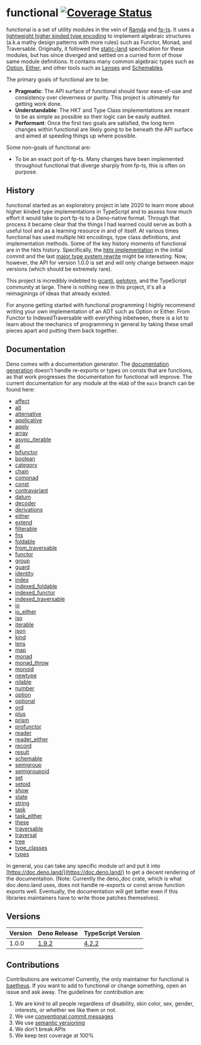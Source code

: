 # functional [![Coverage Status](https://coveralls.io/repos/github/nullpub/fun/badge.svg?branch=main)](https://coveralls.io/github/nullpub/fun?branch=main)

functional is a set of utility modules in the vein of
[Ramda](https://ramdajs.com/) and [fp-ts](https://gcanti.github.io/fp-ts/). It
uses a
[lightweight higher kinded type encoding](https://github.com/nullpub/fun/blob/main/hkt.ts)
to implement algebraic structures (a.k.a mathy design patterns with more rules)
such as Functor, Monad, and Traversable. Originally, it followed the
[static-land](https://github.com/fantasyland/static-land/blob/master/docs/spec.md)
specification for these modules, but has since diverged and settled on a curried
form of those same module definitions. It contains many common algebraic types
such as [Option](https://github.com/nullpub/fun/blob/main/option.ts),
[Either](https://github.com/nullpub/fun/blob/main/either.ts), and other tools
such as [Lenses](https://github.com/nullpub/fun/blob/main/optics/lens.ts) and
[Schemables](https://github.com/nullpub/fun/blob/main/schemable/schemable.ts).

The primary goals of functional are to be:

- **Pragmatic**: The API surface of functional should favor ease-of-use and
  consistency over cleverness or purity. This project is ultimately for getting
  work done.
- **Understandable**: The HKT and Type Class implementations are meant to be as
  simple as possible so their logic can be easily audited.
- **Performant**: Once the first two goals are satisfied, the long term changes
  within functional are likely going to be beneath the API surface and aimed at
  speeding things up where possible.

Some non-goals of functional are:

- To be an exact port of fp-ts. Many changes have been implemented throughout
  functional that diverge sharply from fp-ts, this is often on purpose.

## History

functional started as an exploratory project in late 2020 to learn more about
higher kinded type implementations in TypeScript and to assess how much effort
it would take to port fp-ts to a Deno-native format. Through that process it
became clear that the things I had learned could serve as both a useful tool and
as a learning resource in and of itself. At various times functional has used
multiple hkt encodings, type class definitions, and implementation methods. Some
of the key history moments of functional are in the hkts history. Specifically,
the
[hkts implementation](https://github.com/nullpub/hkts/commit/684e3e56c2d6ae7313fc70c2f35a942c8abad8d8)
in the initial commit and the last
[major type system rewrite](https://github.com/nullpub/hkts/tree/32ddaa0ddde4d437807a66e914c7854867ed847d)
might be interesting. Now, however, the API for version 1.0.0 is set and will
only change between major versions (which should be extremely rare).

This project is incredibly indebted to [gcanti](https://github.com/gcanti),
[pelotom](https://github.com/pelotom), and the TypeScript community at large.
There is nothing new in this project, it's all a reimaginings of ideas that
already existed.

For anyone getting started with functional programming I highly recommend
writing your own implementation of an ADT such as Option or Either. From Functor
to IndexedTraversable with everything inbetween, there is a lot to learn about
the mechanics of programming in general by taking these small pieces apart and
putting them back together.

## Documentation

Deno comes with a documentation generator. The
[documentation generation](https://github.com/denoland/deno_doc) doesn't handle
re-exports or types on consts that are functions, as that work progresses the
documentation for functional will improve. The current documentation for any
module at the `HEAD` of the `main` branch can be found here:

- [affect](https://doc.deno.land/https://raw.githubusercontent.com/nullpub/fun/main/affect.ts)
- [alt](https://doc.deno.land/https://raw.githubusercontent.com/nullpub/fun/main/alt.ts)
- [alternative](https://doc.deno.land/https://raw.githubusercontent.com/nullpub/fun/main/alternative.ts)
- [applicative](https://doc.deno.land/https://raw.githubusercontent.com/nullpub/fun/main/applicative.ts)
- [apply](https://doc.deno.land/https://raw.githubusercontent.com/nullpub/fun/main/apply.ts)
- [array](https://doc.deno.land/https://raw.githubusercontent.com/nullpub/fun/main/array.ts)
- [async_iterable](https://doc.deno.land/https://raw.githubusercontent.com/nullpub/fun/main/async_iterable.ts)
- [at](https://doc.deno.land/https://raw.githubusercontent.com/nullpub/fun/main/at.ts)
- [bifunctor](https://doc.deno.land/https://raw.githubusercontent.com/nullpub/fun/main/bifunctor.ts)
- [boolean](https://doc.deno.land/https://raw.githubusercontent.com/nullpub/fun/main/boolean.ts)
- [category](https://doc.deno.land/https://raw.githubusercontent.com/nullpub/fun/main/category.ts)
- [chain](https://doc.deno.land/https://raw.githubusercontent.com/nullpub/fun/main/chain.ts)
- [comonad](https://doc.deno.land/https://raw.githubusercontent.com/nullpub/fun/main/comonad.ts)
- [const](https://doc.deno.land/https://raw.githubusercontent.com/nullpub/fun/main/const.ts)
- [contravariant](https://doc.deno.land/https://raw.githubusercontent.com/nullpub/fun/main/contravariant.ts)
- [datum](https://doc.deno.land/https://raw.githubusercontent.com/nullpub/fun/main/datum.ts)
- [decoder](https://doc.deno.land/https://raw.githubusercontent.com/nullpub/fun/main/decoder.ts)
- [derivations](https://doc.deno.land/https://raw.githubusercontent.com/nullpub/fun/main/derivations.ts)
- [either](https://doc.deno.land/https://raw.githubusercontent.com/nullpub/fun/main/either.ts)
- [extend](https://doc.deno.land/https://raw.githubusercontent.com/nullpub/fun/main/extend.ts)
- [filterable](https://doc.deno.land/https://raw.githubusercontent.com/nullpub/fun/main/filterable.ts)
- [fns](https://doc.deno.land/https://raw.githubusercontent.com/nullpub/fun/main/fns.ts)
- [foldable](https://doc.deno.land/https://raw.githubusercontent.com/nullpub/fun/main/foldable.ts)
- [from_traversable](https://doc.deno.land/https://raw.githubusercontent.com/nullpub/fun/main/from_traversable.ts)
- [functor](https://doc.deno.land/https://raw.githubusercontent.com/nullpub/fun/main/functor.ts)
- [group](https://doc.deno.land/https://raw.githubusercontent.com/nullpub/fun/main/group.ts)
- [guard](https://doc.deno.land/https://raw.githubusercontent.com/nullpub/fun/main/guard.ts)
- [identity](https://doc.deno.land/https://raw.githubusercontent.com/nullpub/fun/main/identity.ts)
- [index](https://doc.deno.land/https://raw.githubusercontent.com/nullpub/fun/main/index.ts)
- [indexed_foldable](https://doc.deno.land/https://raw.githubusercontent.com/nullpub/fun/main/indexed_foldable.ts)
- [indexed_functor](https://doc.deno.land/https://raw.githubusercontent.com/nullpub/fun/main/indexed_functor.ts)
- [indexed_traversable](https://doc.deno.land/https://raw.githubusercontent.com/nullpub/fun/main/indexed_traversable.ts)
- [io](https://doc.deno.land/https://raw.githubusercontent.com/nullpub/fun/main/io.ts)
- [io_either](https://doc.deno.land/https://raw.githubusercontent.com/nullpub/fun/main/io_either.ts)
- [iso](https://doc.deno.land/https://raw.githubusercontent.com/nullpub/fun/main/iso.ts)
- [iterable](https://doc.deno.land/https://raw.githubusercontent.com/nullpub/fun/main/iterable.ts)
- [json](https://doc.deno.land/https://raw.githubusercontent.com/nullpub/fun/main/json.ts)
- [kind](https://doc.deno.land/https://raw.githubusercontent.com/nullpub/fun/main/kind.ts)
- [lens](https://doc.deno.land/https://raw.githubusercontent.com/nullpub/fun/main/lens.ts)
- [map](https://doc.deno.land/https://raw.githubusercontent.com/nullpub/fun/main/map.ts)
- [monad](https://doc.deno.land/https://raw.githubusercontent.com/nullpub/fun/main/monad.ts)
- [monad_throw](https://doc.deno.land/https://raw.githubusercontent.com/nullpub/fun/main/monad_throw.ts)
- [monoid](https://doc.deno.land/https://raw.githubusercontent.com/nullpub/fun/main/monoid.ts)
- [newtype](https://doc.deno.land/https://raw.githubusercontent.com/nullpub/fun/main/newtype.ts)
- [nilable](https://doc.deno.land/https://raw.githubusercontent.com/nullpub/fun/main/nilable.ts)
- [number](https://doc.deno.land/https://raw.githubusercontent.com/nullpub/fun/main/number.ts)
- [option](https://doc.deno.land/https://raw.githubusercontent.com/nullpub/fun/main/option.ts)
- [optional](https://doc.deno.land/https://raw.githubusercontent.com/nullpub/fun/main/optional.ts)
- [ord](https://doc.deno.land/https://raw.githubusercontent.com/nullpub/fun/main/ord.ts)
- [plus](https://doc.deno.land/https://raw.githubusercontent.com/nullpub/fun/main/plus.ts)
- [prism](https://doc.deno.land/https://raw.githubusercontent.com/nullpub/fun/main/prism.ts)
- [profunctor](https://doc.deno.land/https://raw.githubusercontent.com/nullpub/fun/main/profunctor.ts)
- [reader](https://doc.deno.land/https://raw.githubusercontent.com/nullpub/fun/main/reader.ts)
- [reader_either](https://doc.deno.land/https://raw.githubusercontent.com/nullpub/fun/main/reader_either.ts)
- [record](https://doc.deno.land/https://raw.githubusercontent.com/nullpub/fun/main/record.ts)
- [result](https://doc.deno.land/https://raw.githubusercontent.com/nullpub/fun/main/result.ts)
- [schemable](https://doc.deno.land/https://raw.githubusercontent.com/nullpub/fun/main/schemable.ts)
- [semigroup](https://doc.deno.land/https://raw.githubusercontent.com/nullpub/fun/main/semigroup.ts)
- [semigroupoid](https://doc.deno.land/https://raw.githubusercontent.com/nullpub/fun/main/semigroupoid.ts)
- [set](https://doc.deno.land/https://raw.githubusercontent.com/nullpub/fun/main/set.ts)
- [setoid](https://doc.deno.land/https://raw.githubusercontent.com/nullpub/fun/main/setoid.ts)
- [show](https://doc.deno.land/https://raw.githubusercontent.com/nullpub/fun/main/show.ts)
- [state](https://doc.deno.land/https://raw.githubusercontent.com/nullpub/fun/main/state.ts)
- [string](https://doc.deno.land/https://raw.githubusercontent.com/nullpub/fun/main/string.ts)
- [task](https://doc.deno.land/https://raw.githubusercontent.com/nullpub/fun/main/task.ts)
- [task_either](https://doc.deno.land/https://raw.githubusercontent.com/nullpub/fun/main/task_either.ts)
- [these](https://doc.deno.land/https://raw.githubusercontent.com/nullpub/fun/main/these.ts)
- [traversable](https://doc.deno.land/https://raw.githubusercontent.com/nullpub/fun/main/traversable.ts)
- [traversal](https://doc.deno.land/https://raw.githubusercontent.com/nullpub/fun/main/traversal.ts)
- [tree](https://doc.deno.land/https://raw.githubusercontent.com/nullpub/fun/main/tree.ts)
- [type_classes](https://doc.deno.land/https://raw.githubusercontent.com/nullpub/fun/main/type_classes.ts)
- [types](https://doc.deno.land/https://raw.githubusercontent.com/nullpub/fun/main/types.ts)

In general, you can take any specific module url and put it into
[https://doc.deno.land/](https://doc.deno.land/) to get a decent rendering of
the documentation. (Note: Currently the deno_doc crate, which is what
doc.deno.land uses, does not handle re-exports or const arrow function exports
well. Eventually, the documentation will get better even if this libraries
maintainers have to write those patches themselves).

## Versions

| Version | Deno Release                                                  | TypeScript Version                                                   |
| ------- | ------------------------------------------------------------- | -------------------------------------------------------------------- |
| 1.0.0   | [1.9.2](https://github.com/denoland/deno/releases/tag/v1.9.2) | [4.2.2](https://github.com/microsoft/TypeScript/releases/tag/v4.2.2) |

## Contributions

Contributions are welcome! Currently, the only maintainer for functional is
[baetheus](https://github.com/baetheus). If you want to add to functional or
change something, open an issue and ask away. The guidelines for contribution
are:

1. We are kind to all people regardless of disability, skin color, sex, gender,
interests, or whether we like them or not.
2. We use
   [conventional commit messages](https://www.conventionalcommits.org/en/v1.0.0/)
3. We use [semantic versioning](https://semver.org/)
4. We don't break APIs
5. We keep test coverage at 100%
